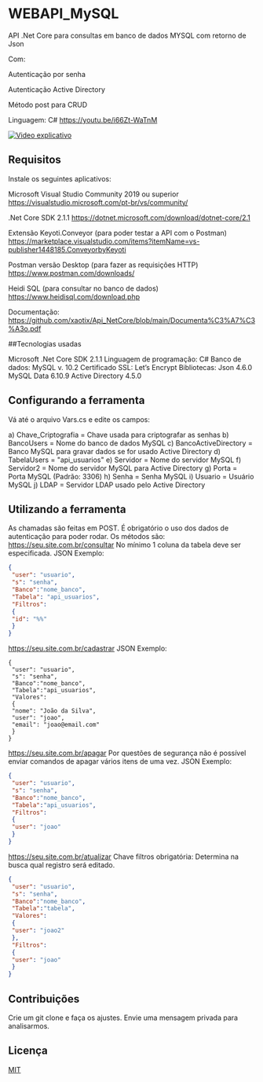 # WEBAPI_MySQL

API .Net Core para consultas em banco de dados MYSQL com retorno de Json


Com:

Autenticação por senha

Autenticação Active Directory

Método post para CRUD

Linguagem: C#
https://youtu.be/i66Zt-WaTnM

[![Video explicativo](http://img.youtube.com/vi/i66Zt-WaTnM/0.jpg)](https://www.youtube.com/watch?v=i66Zt-WaTnM "Video explicativo")

## Requisitos

Instale os seguintes aplicativos:

Microsoft Visual Studio Community 2019 ou superior
https://visualstudio.microsoft.com/pt-br/vs/community/

.Net Core SDK 2.1.1
https://dotnet.microsoft.com/download/dotnet-core/2.1

Extensão Keyoti.Conveyor (para poder testar a API com o Postman)
https://marketplace.visualstudio.com/items?itemName=vs-publisher1448185.ConveyorbyKeyoti

Postman versão Desktop (para fazer as requisições HTTP)
https://www.postman.com/downloads/

Heidi SQL (para consultar no banco de dados)
https://www.heidisql.com/download.php

Documentação:
https://github.com/xaotix/Api_NetCore/blob/main/Documenta%C3%A7%C3%A3o.pdf

##Tecnologias usadas

Microsoft .Net Core SDK 2.1.1
Linguagem de programação: C#
Banco de dados: MySQL v. 10.2
Certificado SSL: Let’s Encrypt
Bibliotecas:
Json 4.6.0
MySQL Data 6.10.9
Active Directory 4.5.0

## Configurando a ferramenta

Vá até o arquivo Vars.cs e edite os campos:

a) Chave_Criptografia = Chave usada para criptografar as senhas
b) BancoUsers = Nome do banco de dados MySQL
c) BancoActiveDirectory = Banco MySQL para gravar dados se for usado Active
Directory
d) TabelaUsers = "api_usuarios"
e) Servidor = Nome do servidor MySQL
f) Servidor2 = Nome do servidor MySQL para Active Directory
g) Porta = Porta MySQL (Padrão: 3306)
h) Senha = Senha MySQL
i) Usuario = Usuário MySQL
j) LDAP = Servidor LDAP usado pelo Active Directory

## Utilizando a ferramenta

As chamadas são feitas em POST. É obrigatório o uso dos dados de autenticação para
poder rodar.
Os métodos são:
https://seu.site.com.br/consultar
No mínimo 1 coluna da tabela deve ser especificada.
JSON Exemplo:
```json
{
 "user": "usuario",
 "s": "senha",
 "Banco":"nome_banco",
 "Tabela": "api_usuarios",
 "Filtros":
 {
 "id": "%%"
 }
}
```
https://seu.site.com.br/cadastrar
JSON Exemplo:
```jsson
{
 "user": "usuario",
 "s": "senha",
 "Banco":"nome_banco",
 "Tabela":"api_usuarios",
 "Valores":
 {
 "nome": "João da Silva",
 "user": "joao",
 "email": "joao@email.com"
 }
}
```
https://seu.site.com.br/apagar
Por questões de segurança não é possível enviar comandos de apagar vários itens de
uma vez.
JSON Exemplo:
```json
{
 "user": "usuario",
 "s": "senha",
 "Banco":"nome_banco",
 "Tabela":"api_usuarios",
 "Filtros":
 {
 "user": "joao"
 }
}
```
https://seu.site.com.br/atualizar
Chave filtros obrigatória: Determina na busca qual registro será editado.
```json
{
 "user": "usuario",
 "s": "senha",
 "Banco":"nome_banco",
 "Tabela":"tabela",
 "Valores":
 {
 "user": "joao2"
 },
 "Filtros":
 {
 "user": "joao"
 }
}
```
## Contribuições
Crie um git clone e faça os ajustes. Envie uma mensagem privada para analisarmos.

## Licença
[MIT](https://choosealicense.com/licenses/mit/)
